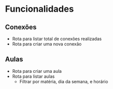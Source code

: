 # Funcionalidades

## Conexões

- Rota para listar total de conexões realizadas
- Rota para criar uma nova conexão

## Aulas 

- Rota para criar uma aula
- Rota para listar aulas
  - Filtrar por matéria, dia da semana, e horário